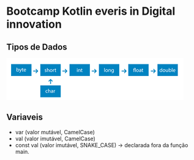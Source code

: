 # Bootcamp Kotlin everis in Digital innovation

## Tipos de Dados

![Tipos de Dados](Tipos_de_dados/images.png)

## Variaveis

- var (valor mutável, CamelCase)
- val (valor imutável, CamelCase)
- const val (valor imutável, SNAKE_CASE) -> declarada fora da função main.
